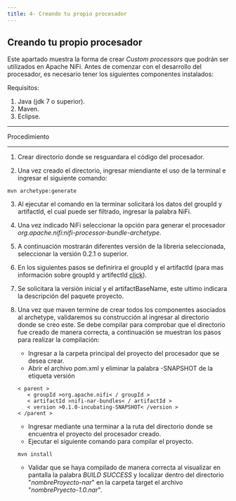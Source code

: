 ```yaml
---
title: 4- Creando tu propio procesador
---
```

## Creando tu propio procesador

Este apartado muestra la forma de crear *Custom processors* que podrán ser utilizados en Apache NiFi. Antes de comenzar con el desarrollo del procesador, es necesario tener los siguientes componentes instalados:

Requisitos:

1. Java (jdk 7 o superior).
2. Maven.
3. Eclipse.

---

Procedimiento

---

1. Crear directorio donde se resguardara el código del procesador.

2. Una vez creado el directorio, ingresar miendiante el uso de la terminal e ingresar el siguiente comando:

```
mvn archetype:generate

```

3. Al ejecutar el comando en la terminar solicitará los datos del groupId y artifactId, el cual puede ser filtrado, ingresar la palabra NiFi.

4. Una vez indicado NiFi seleccionar la opción para generar el procesador *org.apache.nifi:nifi-processor-bundle-archetype*.

5. A continuación mostrarán diferentes versión de la libreria seleccionada, seleccionar la versión 0.2.1 o superior.

6. En los siguientes pasos se definirira el groupId y el artifactId (para mas información sobre groupId y artifectId [click](https://maven.apache.org/guides/mini/guide-naming-conventions.html)).

7. Se solicitara la versión inicial y el artifactBaseName, este ultimo indicara la descripción del paquete proyecto.

8. Una vez que maven termine de crear todos los componentes asociados al archetype, validaremos su construcción al ingresar al directorio donde se creo este. Se debe compilar para comprobar que el directorio fue creado de manera correcta, a continuación se muestran los pasos para realizar la compilación:
	 * Ingresar a la carpeta principal del proyecto del procesador que se desea crear.
	 * Abrir el archivo pom.xml y eliminar la palabra -SNAPSHOT de la etiqueta versión
	 ```
	 < parent >
        < groupId >org.apache.nifi< / groupId >
        < artifactId >nifi-nar-bundles< / artifactId >
        < version >0.1.0-incubating-SNAPSHOT< /version >
     < /parent >
	 ```
     * Ingresar mediante una terminar a la ruta del directorio donde se encuentra el proyecto del procesador creado.
     * Ejecutar el siguiente comando para compilar el proyecto.
     ```
     mvn install
     ```    

     * Validar que se haya compilado de manera correcta al visualizar en pantalla la palabra *BUILD SUCCESS* y localizar dentro del directorio "*nombreProyecto-nar*" en la carpeta target el archivo "*nombrePryecto-1.0.nar*".
